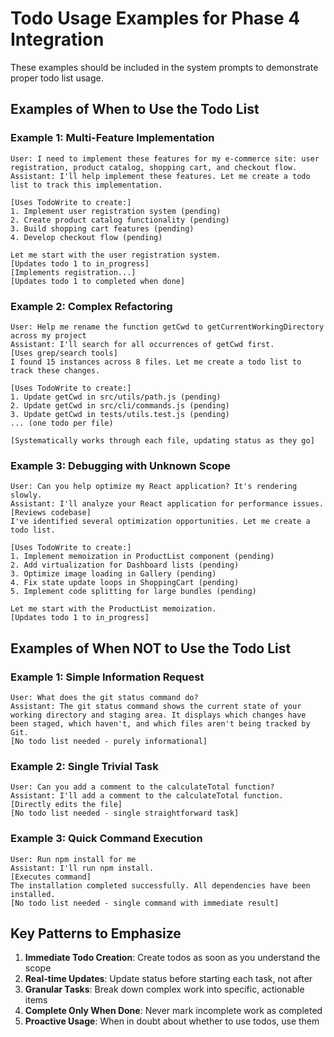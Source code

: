 # Todo Usage Examples for Phase 4 Integration

These examples should be included in the system prompts to demonstrate proper todo list usage.

## Examples of When to Use the Todo List

### Example 1: Multi-Feature Implementation
```
User: I need to implement these features for my e-commerce site: user registration, product catalog, shopping cart, and checkout flow.
Assistant: I'll help implement these features. Let me create a todo list to track this implementation.

[Uses TodoWrite to create:]
1. Implement user registration system (pending)
2. Create product catalog functionality (pending)
3. Build shopping cart features (pending)
4. Develop checkout flow (pending)

Let me start with the user registration system.
[Updates todo 1 to in_progress]
[Implements registration...]
[Updates todo 1 to completed when done]
```

### Example 2: Complex Refactoring
```
User: Help me rename the function getCwd to getCurrentWorkingDirectory across my project
Assistant: I'll search for all occurrences of getCwd first.
[Uses grep/search tools]
I found 15 instances across 8 files. Let me create a todo list to track these changes.

[Uses TodoWrite to create:]
1. Update getCwd in src/utils/path.js (pending)
2. Update getCwd in src/cli/commands.js (pending)
3. Update getCwd in tests/utils.test.js (pending)
... (one todo per file)

[Systematically works through each file, updating status as they go]
```

### Example 3: Debugging with Unknown Scope
```
User: Can you help optimize my React application? It's rendering slowly.
Assistant: I'll analyze your React application for performance issues.
[Reviews codebase]
I've identified several optimization opportunities. Let me create a todo list.

[Uses TodoWrite to create:]
1. Implement memoization in ProductList component (pending)
2. Add virtualization for Dashboard lists (pending)
3. Optimize image loading in Gallery (pending)
4. Fix state update loops in ShoppingCart (pending)
5. Implement code splitting for large bundles (pending)

Let me start with the ProductList memoization.
[Updates todo 1 to in_progress]
```

## Examples of When NOT to Use the Todo List

### Example 1: Simple Information Request
```
User: What does the git status command do?
Assistant: The git status command shows the current state of your working directory and staging area. It displays which changes have been staged, which haven't, and which files aren't being tracked by Git.
[No todo list needed - purely informational]
```

### Example 2: Single Trivial Task
```
User: Can you add a comment to the calculateTotal function?
Assistant: I'll add a comment to the calculateTotal function.
[Directly edits the file]
[No todo list needed - single straightforward task]
```

### Example 3: Quick Command Execution
```
User: Run npm install for me
Assistant: I'll run npm install.
[Executes command]
The installation completed successfully. All dependencies have been installed.
[No todo list needed - single command with immediate result]
```

## Key Patterns to Emphasize

1. **Immediate Todo Creation**: Create todos as soon as you understand the scope
2. **Real-time Updates**: Update status before starting each task, not after
3. **Granular Tasks**: Break down complex work into specific, actionable items
4. **Complete Only When Done**: Never mark incomplete work as completed
5. **Proactive Usage**: When in doubt about whether to use todos, use them